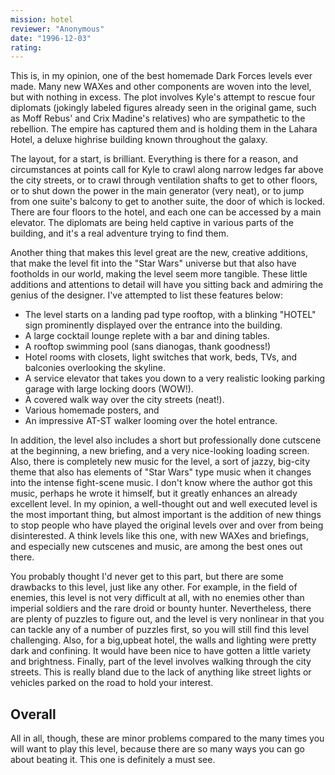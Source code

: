 ```yaml
---
mission: hotel
reviewer: "Anonymous"
date: "1996-12-03"
rating:
---
```


This is, in my opinion, one of the best homemade Dark Forces levels ever made. Many new WAXes and other components are woven into the level, but with nothing in excess. The plot involves Kyle's attempt to rescue four diplomats (jokingly labeled figures already seen in the original game, such as Moff Rebus' and Crix Madine's relatives) who are sympathetic to the rebellion. The empire has captured them and is holding them in the Lahara Hotel, a deluxe highrise building known throughout the galaxy.

The layout, for a start, is brilliant. Everything is there for a reason, and circumstances at points call for Kyle to crawl along narrow ledges far above the city streets, or to crawl through ventilation shafts to get to other floors, or to shut down the power in the main generator (very neat), or to jump from one suite's balcony to get to another suite, the door of which is locked. There are four floors to the hotel, and each one can be accessed by a main elevator. The diplomats are being held captive in various parts of the building, and it's a real adventure trying to find them.

Another thing that makes this level great are the new, creative additions, that make the level fit into the "Star Wars" universe but that also have footholds in our world, making the level seem more tangible. These little additions and attentions to detail will have you sitting back and admiring the genius of the designer. I've attempted to list these features below:

* The level starts on a landing pad type rooftop, with a blinking "HOTEL" sign prominently displayed over the entrance into the building.
* A large cocktail lounge replete with a bar and dining tables.
* A rooftop swimming pool (sans dianogas, thank goodness!)
* Hotel rooms with closets, light switches that work, beds, TVs, and balconies overlooking the skyline.
* A service elevator that takes you down to a very realistic looking parking garage with large locking doors (WOW!).
* A covered walk way over the city streets (neat!).
* Various homemade posters, and
* An impressive AT-ST walker looming over the hotel entrance.

In addition, the level also includes a short but professionally done cutscene at the beginning, a new briefing, and a very nice-looking loading screen. Also, there is completely new music for the level, a sort of jazzy, big-city theme that also has elements of "Star Wars" type music when it changes into the intense fight-scene music. I don't know where the author got this music, perhaps he wrote it himself, but it greatly enhances an already excellent level. In my opinion, a well-thought out and well executed level is the most important thing, but almost important is the addition of new things to stop people who have played the original levels over and over from being disinterested. A think levels like this one, with new WAXes and briefings, and especially new cutscenes and music, are among the best ones out there.

You probably thought I'd never get to this part, but there are some drawbacks to this level, just like any other. For example, in the field of enemies, this level is not very difficult at all, with no enemies other than imperial soldiers and the rare droid or bounty hunter. Nevertheless, there are plenty of puzzles to figure out, and the level is very nonlinear in that you can tackle any of a number of puzzles first, so you will still find this level challenging. Also, for a big,upbeat hotel, the walls and lighting were pretty dark and confining. It would have been nice to have gotten a little variety and brightness. Finally, part of the level involves walking through the city streets. This is really bland due to the lack of anything like street lights or vehicles parked on the road to hold your interest.

## Overall

All in all, though, these are minor problems compared to the many times you will want to play this level, because there are so many ways you can go about beating it. This one is definitely a must see.
